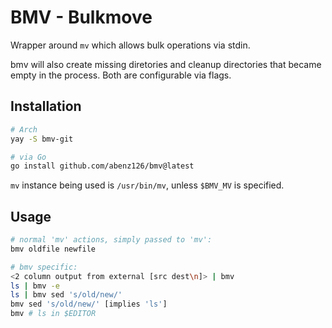 # BMV - Bulkmove

Wrapper around `mv` which allows bulk operations via stdin.

bmv will also create missing diretories and cleanup directories that became empty in the process. Both are configurable via flags.

## Installation

```sh
# Arch
yay -S bmv-git

# via Go
go install github.com/abenz126/bmv@latest
```

`mv` instance being used is `/usr/bin/mv`, unless `$BMV_MV` is specified.

## Usage

```sh
# normal 'mv' actions, simply passed to 'mv':
bmv oldfile newfile

# bmv specific:
<2 column output from external [src dest\n]> | bmv
ls | bmv -e
ls | bmv sed 's/old/new/'
bmv sed 's/old/new/' [implies 'ls']
bmv # ls in $EDITOR
```
